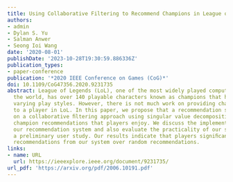 ```yaml
---
title: Using Collaborative Filtering to Recommend Champions in League of Legends
authors:
- admin
- Dylan S. Yu
- Salman Anwer
- Seong Ioi Wang
date: '2020-08-01'
publishDate: '2023-10-28T19:30:59.886336Z'
publication_types:
- paper-conference
publication: '*2020 IEEE Conference on Games (CoG)*'
doi: 10.1109/CoG47356.2020.9231735
abstract: League of Legends (LoL), one of the most widely played computer games in
  the world, has over 140 playable characters known as champions that have highly
  varying play styles. However, there is not much work on providing champion recommendations
  to a player in LoL. In this paper, we propose that a recommendation system based
  on a collaborative ﬁltering approach using singular value decomposition provides
  champion recommendations that players enjoy. We discuss the implementation behind
  our recommendation system and also evaluate the practicality of our system using
  a preliminary user study. Our results indicate that players signiﬁcantly preferred
  recommendations from our system over random recommendations.
links:
- name: URL
  url: https://ieeexplore.ieee.org/document/9231735/
url_pdf: 'https://arxiv.org/pdf/2006.10191.pdf'
---
```

